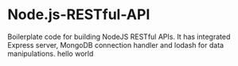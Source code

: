 # Node.js-RESTful-API
Boilerplate code for building NodeJS RESTful APIs. It has integrated Express server, MongoDB connection handler and lodash for data manipulations.
hello world
